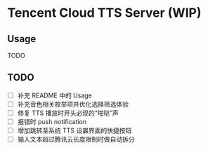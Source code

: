 # Tencent Cloud TTS Server (WIP)

## Usage

TODO

## TODO

- [ ] 补充 README 中的 Usage
- [ ] 补充音色相关枚举项并优化选择筛选体验
- [ ] 修复 TTS 播放时开头必现的“啪哒”声
- [ ] 报错时 push notification
- [ ] 增加跳转至系统 TTS 设置界面的快捷按钮
- [ ] 输入文本超过腾讯云长度限制时做自动拆分